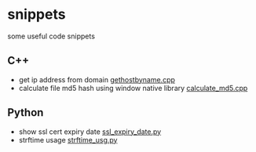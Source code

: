 # snippets
some useful code snippets

## C++
-  get ip address from domain [gethostbyname.cpp](c++/gethostbyname.cpp)
-  calculate file md5 hash using window native library [calculate_md5.cpp](c++/calculate_md5.cpp)

## Python
- show ssl cert expiry date [ssl_expiry_date.py](python/ssl_expiry_date.py)
- strftime usage [strftime_usg.py](python/strftime_usg.py)
